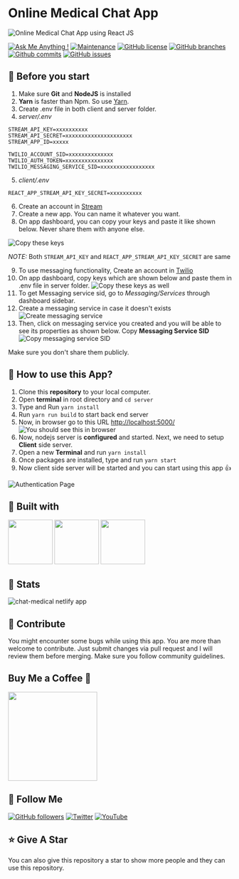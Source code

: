 # Online Medical Chat App

![Online Medical Chat App using React JS](https://user-images.githubusercontent.com/71302066/171992846-06f76204-d380-4bc6-8438-2261713d8dda.png)

[![Ask Me Anything !](https://img.shields.io/badge/Ask%20me-anything-1abc9c.svg)](https://github.com/Technical-Shubham-tech)
[![Maintenance](https://img.shields.io/badge/Maintained%3F-yes-green.svg)](https://github.com/Technical-Shubham-tech/medical-chat-app/commits/main)
[![GitHub license](https://img.shields.io/github/license/Technical-Shubham-tech/medical-chat-app)](https://github.com/Technical-Shubham-tech/medical-chat-app/blob/main/LICENSE.md)
[![GitHub branches](https://badgen.net/github/branches/Technical-Shubham-tech/medical-chat-app/)](https://github.com/Technical-Shubham-tech/medical-chat-app/branches)
[![Github commits](https://badgen.net/github/commits/Technical-Shubham-tech/medical-chat-app/main)](https://github.com/Technical-Shubham-tech/medical-chat-app/commits/)
[![GitHub issues](https://img.shields.io/github/issues/Technical-Shubham-tech/medical-chat-app)](https://github.com/Technical-Shubham-tech/medical-chat-app/issues)

## 📌 Before you start
1. Make sure **Git** and **NodeJS** is installed
2. **Yarn** is faster than Npm. So use [Yarn](https://classic.yarnpkg.com/lang/en/docs/install/).
3. Create .env file in both client and server folder.
4. _server/.env_
```
STREAM_API_KEY=xxxxxxxxxx
STREAM_API_SECRET=xxxxxxxxxxxxxxxxxxxxx
STREAM_APP_ID=xxxxx

TWILIO_ACCOUNT_SID=xxxxxxxxxxxxxx
TWILIO_AUTH_TOKEN=xxxxxxxxxxxxxxx
TWILIO_MESSAGING_SERVICE_SID=xxxxxxxxxxxxxxxxx
```
5. _client/.env_
```
REACT_APP_STREAM_API_KEY_SECRET=xxxxxxxxxx
```

6. Create an account in [Stream](https://getstream.io/)
7. Create a new app. You can name it whatever you want.
8. On app dashboard, you can copy your keys and paste it like shown below. Never share them with anyone else.

![Copy these keys](https://user-images.githubusercontent.com/71302066/171994842-0a821356-0294-4a33-bac3-29b694eec10e.png)

*NOTE:* Both `STREAM_API_KEY` and `REACT_APP_STREAM_API_KEY_SECRET` are same

9. To use messaging functionality, Create an account in [Twilio](https://www.twilio.com/try-twilio)
10. On app dashboard, copy keys which are shown below and paste them in .env file in server folder.
![Copy these keys as well](https://user-images.githubusercontent.com/71302066/171995174-e6f39d41-fa6c-441c-ab1a-e50515d07f36.png)
11. To get Messaging service sid, go to _Messaging/Services_ through dashboard sidebar.
12. Create a messaging service in case it doesn't exists
![Create messaging service](https://user-images.githubusercontent.com/71302066/171995515-75ed7fb2-c995-4222-81e7-2d2d4e4428fb.png)
13. Then, click on messaging service you created and you will be able to see its properties as shown below. Copy **Messaging Service SID**
![Copy messaging service SID](https://user-images.githubusercontent.com/71302066/171995661-6897f4f6-d101-4057-a670-a3abfd169806.png)


Make sure you don't share them publicly.

## 📌 How to use this App?
1. Clone this **repository** to your local computer.
2. Open **terminal** in root directory and `cd server`
3. Type and Run `yarn install`
4. Run `yarn run build` to start back end server
5. Now, in browser go to this URL [http://localhost:5000/](http://localhost:5000/)
![You should see this in browser](https://user-images.githubusercontent.com/71302066/171993385-5cf8e702-dfb9-4986-ac2e-11980a8632c5.png)
6. Now, nodejs server is **configured** and started. Next, we need to setup **Client** side server.
7. Open a new **Terminal** and run `yarn install`
8. Once packages are installed, type and run `yarn start`
9. Now client side server will be started and you can start using this app :+1:

![Authentication Page](https://user-images.githubusercontent.com/71302066/171993613-4ea393c9-654a-4170-aede-8833206c22d5.png)

## 📌 Built with
[<img src="https://media3.giphy.com/media/ln7z2eWriiQAllfVcn/200w.webp" width="100">](https://www.javascript.com/)
[<img src="https://i.giphy.com/media/eNAsjO55tPbgaor7ma/200w.webp" width="100">](https://reactjs.org/)
[<img src="https://media3.giphy.com/media/kdFc8fubgS31b8DsVu/giphy.webp" width="100">](https://nodejs.org/)

## 📌 Stats

![chat-medical netlify app](https://user-images.githubusercontent.com/71302066/171997300-3f793b63-71f7-4c0b-a0d7-3f5460d30e26.svg)

## :raised_hands: Contribute

You might encounter some bugs while using this app. You are more than welcome to contribute. Just submit changes via pull request and I will review them before merging. Make sure you follow community guidelines.

## Buy Me a Coffee 🍺

[<img src="https://img.shields.io/badge/Buy_Me_A_Coffee-FFDD00?style=for-the-badge&logo=buy-me-a-coffee&logoColor=black" width="200" />](https://www.buymeacoffee.com/sanidhy "Buy me a Coffee")

## 📌 Follow Me
[![GitHub followers](https://img.shields.io/github/followers/Technical-Shubham-tech?style=social&label=Follow&maxAge=2592000)](https://github.com/Technical-Shubham-tech)
[![Twitter](https://img.shields.io/twitter/url?style=social&url=https%3A%2F%2Ftwitter.com%2FTechnicalShubam)](https://twitter.com/intent/tweet?text=Wow:&url=https%3A%2F%2Fgithub.com%2FTechnical-Shubham-tech%2Fmedical-chat-app)
[![YouTube](https://img.shields.io/badge/YouTube-FF0000?style=for-the-badge&logo=youtube&logoColor=white)](https://www.youtube.com/channel/UCNAz_hUVBG2ZUN8TVm0bmYw)

## :star: Give A Star

You can also give this repository a star to show more people and they can use this repository.
